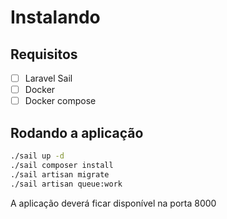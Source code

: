 # Instalando

## Requisitos

- [ ] Laravel Sail
- [ ] Docker
- [ ] Docker compose

## Rodando a aplicação

```bash
./sail up -d
./sail composer install
./sail artisan migrate
./sail artisan queue:work
```

A aplicação deverá ficar disponível na porta 8000
